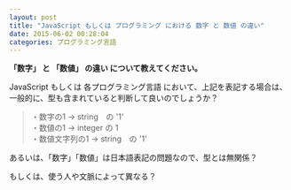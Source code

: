 ```yaml
---
layout: post
title: "JavaScript もしくは プログラミング における 数字 と 数値 の違い"
date: 2015-06-02 00:28:04
categories: プログラミング言語
---
```

<p><strong>「数字」 と 「数値」 の違い について教えてください。</strong></p>

<p>JavaScript もしくは 各プログラミング言語 において、上記を表記する場合は、<br>
一般的に、型も含まれていると判断して良いのでしょうか？</p>

<blockquote>
  <p>・数字の1 → string　の '1'<br>
   ・数値の1 → integer の 1 <br>
  ・数値文字列の1 → string　の '1'</p>
</blockquote>

<p>あるいは、「数字」「数値」は日本語表記の問題なので、型とは無関係？</p>

<p>もしくは、使う人や文脈によって異なる？</p>
